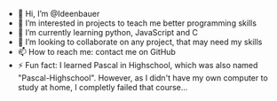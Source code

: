 - 👋 Hi, I’m @Ideenbauer
- 👀 I’m interested in projects to teach me better programming skills
- 🌱 I’m currently learning python, JavaScript and C
- 💞️ I’m looking to collaborate on any project, that may need my skills
- 📫 How to reach me: contact me on GitHub
- ⚡ Fun fact: I learned Pascal in Highschool, which was also named "Pascal-Highschool". However, as I didn't have my own computer to study at home, I completly failed that course...

<!---
Ideenbauer/Ideenbauer is a ✨ special ✨ repository because its `README.md` (this file) appears on your GitHub profile.
You can click the Preview link to take a look at your changes.
--->
